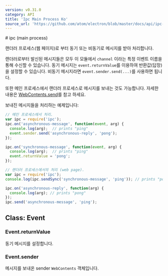 ```yaml
---
version: v0.31.0
category: API
title: 'Ipc Main Process Ko'
source_url: 'https://github.com/atom/electron/blob/master/docs/api/ipc-main-process-ko.md'
---
```


﻿# ipc (main process)

랜더러 프로세스(웹 페이지)로 부터 동기 또는 비동기로 메시지를 받아 처리합니다.

랜더러로부터 발신된 메시지들은 모두 이 모듈에서 `channel` 이라는 특정 이벤트 이름을 통해 수신할 수 있습니다.
동기 메시지는 `event.returnValue`를 이용하여 반환값(답장)을 설정할 수 있습니다. 비동기 메시지라면 `event.sender.send(...)`를 사용하면 됩니다.

또한 메인 프로세스에서 랜더러 프로세스로 메시지를 보내는 것도 가능합니다.
자세한 내용은 [WebContents.send](http://electron.atom.io/docs/v0.31.0/api/browser-window-ko#webcontentssendchannel-args)를 참고 하세요.

보내진 메시지들을 처리하는 예제입니다:

```javascript
// 메인 프로세스에서 처리.
var ipc = require('ipc');
ipc.on('asynchronous-message', function(event, arg) {
  console.log(arg);  // prints "ping"
  event.sender.send('asynchronous-reply', 'pong');
});

ipc.on('synchronous-message', function(event, arg) {
  console.log(arg);  // prints "ping"
  event.returnValue = 'pong';
});
```

```javascript
// 랜더러 프로세스에서의 처리 (web page).
var ipc = require('ipc');
console.log(ipc.sendSync('synchronous-message', 'ping')); // prints "pong"

ipc.on('asynchronous-reply', function(arg) {
  console.log(arg); // prints "pong"
});
ipc.send('asynchronous-message', 'ping');
```

## Class: Event

### Event.returnValue

동기 메시지를 설정합니다.

### Event.sender

메시지를 보내온 sender `WebContents` 객체입니다.
